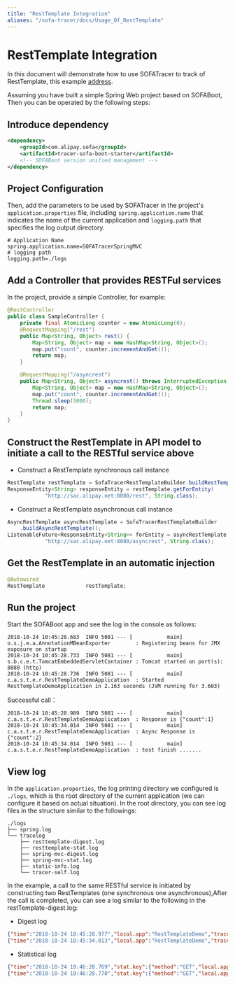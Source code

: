 ```yaml
---
title: "RestTemplate Integration"
aliases: "/sofa-tracer/docs/Usage_Of_RestTemplate"
---
```



# RestTemplate Integration

In this document will demonstrate how to use SOFATracer to track of RestTemplate, this example [address](https://github.com/sofastack-guides/sofa-tracer-guides/tree/sofaboot-2.x/tracer-sample-with-resttemplate).

Assuming you have built a simple Spring Web project based on SOFABoot, Then you can be operated by the following steps:

## Introduce dependency 

```xml
<dependency>
    <groupId>com.alipay.sofa</groupId>
    <artifactId>tracer-sofa-boot-starter</artifactId>
    <!-- SOFABoot version unified management -->
</dependency>
```
## Project Configuration

Then, add the parameters to be used by SOFATracer in the project's `application.properties` file, including `spring.application.name` that indicates the name of the current application and `logging.path` that specifies the log output directory.

```properties
# Application Name
spring.application.name=SOFATracerSpringMVC
# logging path
logging.path=./logs
```

## Add a Controller that provides RESTFul services

In the project, provide a simple Controller, for example:

```java
@RestController
public class SampleController {
    private final AtomicLong counter = new AtomicLong(0);
    @RequestMapping("/rest")
    public Map<String, Object> rest() {
        Map<String, Object> map = new HashMap<String, Object>();
        map.put("count", counter.incrementAndGet());
        return map;
    }

    @RequestMapping("/asyncrest")
    public Map<String, Object> asyncrest() throws InterruptedException {
        Map<String, Object> map = new HashMap<String, Object>();
        map.put("count", counter.incrementAndGet());
        Thread.sleep(5000);
        return map;
    }
}
```

## Construct the RestTemplate in API model to initiate a call to the RESTful service above

* Construct a RestTemplate synchronous call instance

```java
RestTemplate restTemplate = SofaTracerRestTemplateBuilder.buildRestTemplate();
ResponseEntity<String> responseEntity = restTemplate.getForEntity(
            "http://sac.alipay.net:8080/rest", String.class);
```

* Construct a RestTemplate asynchronous call instance

```java
AsyncRestTemplate asyncRestTemplate = SofaTracerRestTemplateBuilder
    .buildAsyncRestTemplate();
ListenableFuture<ResponseEntity<String>> forEntity = asyncRestTemplate.getForEntity(
            "http://sac.alipay.net:8080/asyncrest", String.class);
```

## Get the RestTemplate in an automatic injection

```java
@Autowired
RestTemplate             restTemplate;
```


## Run the project

Start the SOFABoot app and see the log in the console as follows:

```plain
2018-10-24 10:45:28.683  INFO 5081 --- [           main] o.s.j.e.a.AnnotationMBeanExporter        : Registering beans for JMX exposure on startup
2018-10-24 10:45:28.733  INFO 5081 --- [           main] s.b.c.e.t.TomcatEmbeddedServletContainer : Tomcat started on port(s): 8080 (http)
2018-10-24 10:45:28.736  INFO 5081 --- [           main] c.a.s.t.e.r.RestTemplateDemoApplication  : Started RestTemplateDemoApplication in 2.163 seconds (JVM running for 3.603)
```

Successful call：

```plain
2018-10-24 10:45:28.989  INFO 5081 --- [           main] c.a.s.t.e.r.RestTemplateDemoApplication  : Response is {"count":1}
2018-10-24 10:45:34.014  INFO 5081 --- [           main] c.a.s.t.e.r.RestTemplateDemoApplication  : Async Response is {"count":2}
2018-10-24 10:45:34.014  INFO 5081 --- [           main] c.a.s.t.e.r.RestTemplateDemoApplication  : test finish .......
```

## View log

In the `application.properties`, the log printing directory we configured is `./logs`, which is the root directory of the current application (we can configure it based on actual situation). In the root directory, you can see log files in the structure similar to the followings:

```plain
./logs
├── spring.log
└── tracelog
    ├── resttemplate-digest.log
    ├── resttemplate-stat.log
    ├── spring-mvc-digest.log
    ├── spring-mvc-stat.log
    ├── static-info.log
    └── tracer-self.log
```


In the example, a call to the same RESTful service is initiated by constructing two RestTemplates (one synchronous one asynchronous),After the call is completed, you can see a log similar to the following in the restTemplate-digest.log:

* Digest log

```json
{"time":"2018-10-24 10:45:28.977","local.app":"RestTemplateDemo","traceId":"0a0fe8b3154034912878910015081","spanId":"0","request.url":"http://sac.alipay.net:8080/rest","method":"GET","result.code":"200","resp.size.bytes":0,"time.cost.milliseconds":188,"current.thread.name":"main","remote.app":"","baggage":""}
{"time":"2018-10-24 10:45:34.013","local.app":"RestTemplateDemo","traceId":"0a0fe8b3154034912900410025081","spanId":"0","request.url":"http://sac.alipay.net:8080/asyncrest","method":"GET","result.code":"200","resp.size.bytes":0,"time.cost.milliseconds":5009,"current.thread.name":"SimpleAsyncTaskExecutor-1","remote.app":"","baggage":""}
```

* Statistical log

```json
{"time":"2018-10-24 10:46:28.769","stat.key":{"method":"GET","local.app":"RestTemplateDemo","request.url":"http://sac.alipay.net:8080/asyncrest"},"count":1,"total.cost.milliseconds":5009,"success":"true","load.test":"F"}
{"time":"2018-10-24 10:46:28.770","stat.key":{"method":"GET","local.app":"RestTemplateDemo","request.url":"http://sac.alipay.net:8080/rest"},"count":1,"total.cost.milliseconds":188,"success":"true","load.test":"F"}
```